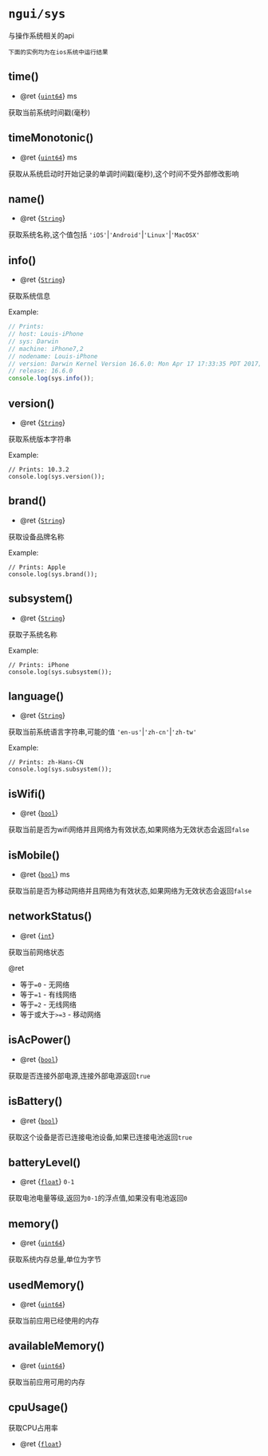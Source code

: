 # `ngui/sys`

与操作系统相关的api

`下面的实例均为在ios系统中运行结果`

## time()
* @ret {[`uint64`]} ms

获取当前系统时间戳(毫秒)

## timeMonotonic()
* @ret {[`uint64`]} ms

获取从系统启动时开始记录的单调时间戳(毫秒),这个时间不受外部修改影响

## name()
* @ret {[`String`]}

获取系统名称,这个值包括 `'iOS'`|`'Android'`|`'Linux'`|`'MacOSX'`

## info()
* @ret {[`String`]}

获取系统信息

Example:

```js
// Prints:
// host: Louis-iPhone
// sys: Darwin
// machine: iPhone7,2
// nodename: Louis-iPhone
// version: Darwin Kernel Version 16.6.0: Mon Apr 17 17:33:35 PDT 2017; root:xnu-3789.60.24~24/RELEASE_ARM64_T7000
// release: 16.6.0
console.log(sys.info());
```

## version()
* @ret {[`String`]}

获取系统版本字符串

Example:

```
// Prints: 10.3.2
console.log(sys.version());
```

## brand()
* @ret {[`String`]}

获取设备品牌名称

Example:

```
// Prints: Apple
console.log(sys.brand());
```

## subsystem()
* @ret {[`String`]}

获取子系统名称

Example:

```
// Prints: iPhone
console.log(sys.subsystem());
```

## language()
* @ret {[`String`]}

获取当前系统语言字符串,可能的值 `'en-us'`|`'zh-cn'`|`'zh-tw'`

Example:

```
// Prints: zh-Hans-CN
console.log(sys.subsystem());
```

## isWifi()
* @ret {[`bool`]}

获取当前是否为wifi网络并且网络为有效状态,如果网络为无效状态会返回`false`

## isMobile()
* @ret {[`bool`]} ms

获取当前是否为移动网络并且网络为有效状态,如果网络为无效状态会返回`false`

## networkStatus()
* @ret {[`int`]}

获取当前网络状态

@ret

* 等于`=0` - 无网络
* 等于`=1` - 有线网络
* 等于`=2` - 无线网络
* 等于或大于`>=3` - 移动网络

## isAcPower()
* @ret {[`bool`]}

获取是否连接外部电源,连接外部电源返回`true`

## isBattery()
* @ret {[`bool`]}

获取这个设备是否已连接电池设备,如果已连接电池返回`true`

## batteryLevel()
* @ret {[`float`]} `0-1`

获取电池电量等级,返回为`0-1`的浮点值,如果没有电池返回`0`

## memory()
* @ret {[`uint64`]}

获取系统内存总量,单位为字节

## usedMemory()
* @ret {[`uint64`]}

获取当前应用已经使用的内存

## availableMemory()
* @ret {[`uint64`]}

获取当前应用可用的内存

## cpuUsage()

获取CPU占用率

* @ret {[`float`]}


[`String`]: https://developer.mozilla.org/en-US/docs/Web/JavaScript/Reference/Global_Objects/String

[`int`]: native_types.md#int
[`uint`]: native_types.md#uint
[`int16`]: native_types.md#int16
[`uint16`]: native_types.md#uint16
[`int64`]: native_types.md#int64
[`uint64`]: native_types.md#uint64
[`float`]: native_types.md#float
[`double`]: native_types.md#double
[`bool`]: native_types.md#bool

 